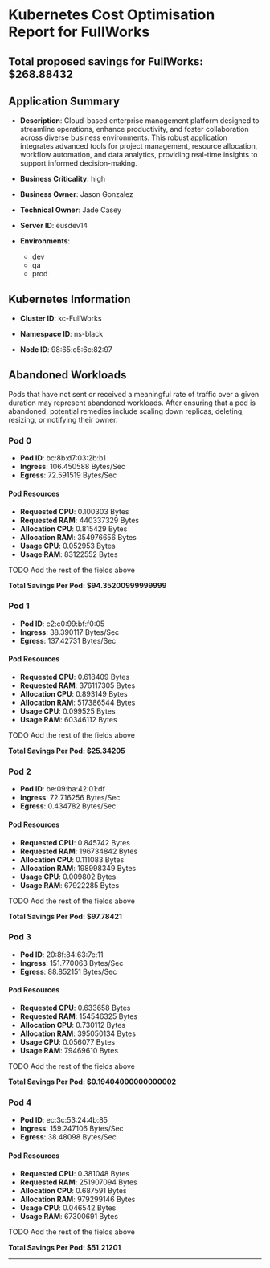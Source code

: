# Kubernetes Cost Optimisation Report for FullWorks

## Total proposed savings for FullWorks: $268.88432

## Application Summary

- **Description**: Cloud-based enterprise management platform designed to streamline operations, enhance productivity, and foster collaboration across diverse business environments. This robust application integrates advanced tools for project management, resource allocation, workflow automation, and data analytics, providing real-time insights to support informed decision-making.

- **Business Criticality**: high

- **Business Owner**: Jason Gonzalez

- **Technical Owner**: Jade Casey

- **Server ID**: eusdev14

- **Environments**: 
	 - dev
	- qa
	- prod

## Kubernetes Information
- **Cluster ID**: kc-FullWorks

- **Namespace ID**: ns-black

- **Node ID**: 98:65:e5:6c:82:97

## Abandoned Workloads
Pods that have not sent or received a meaningful rate of traffic over a given duration may represent abandoned workloads. After ensuring that a pod is abandoned, potential remedies include scaling down replicas, deleting, resizing, or notifying their owner.

### Pod 0
- **Pod ID**: bc:8b:d7:03:2b:b1
- **Ingress**: 106.450588 Bytes/Sec
- **Egress**: 72.591519 Bytes/Sec
#### Pod Resources
- **Requested CPU**: 0.100303 Bytes
- **Requested RAM**: 440337329 Bytes
- **Allocation CPU**: 0.815429 Bytes
- **Allocation RAM**: 354976656 Bytes
- **Usage CPU**: 0.052953 Bytes
- **Usage RAM**: 83122552 Bytes




 TODO Add the rest of the fields above


**Total Savings Per Pod: $94.35200999999999**

### Pod 1
- **Pod ID**: c2:c0:99:bf:f0:05
- **Ingress**: 38.390117 Bytes/Sec
- **Egress**: 137.42731 Bytes/Sec
#### Pod Resources
- **Requested CPU**: 0.618409 Bytes
- **Requested RAM**: 376117305 Bytes
- **Allocation CPU**: 0.893149 Bytes
- **Allocation RAM**: 517386544 Bytes
- **Usage CPU**: 0.099525 Bytes
- **Usage RAM**: 60346112 Bytes




 TODO Add the rest of the fields above


**Total Savings Per Pod: $25.34205**

### Pod 2
- **Pod ID**: be:09:ba:42:01:df
- **Ingress**: 72.716256 Bytes/Sec
- **Egress**: 0.434782 Bytes/Sec
#### Pod Resources
- **Requested CPU**: 0.845742 Bytes
- **Requested RAM**: 196734842 Bytes
- **Allocation CPU**: 0.111083 Bytes
- **Allocation RAM**: 198998349 Bytes
- **Usage CPU**: 0.009802 Bytes
- **Usage RAM**: 67922285 Bytes




 TODO Add the rest of the fields above


**Total Savings Per Pod: $97.78421**

### Pod 3
- **Pod ID**: 20:8f:84:63:7e:11
- **Ingress**: 151.770063 Bytes/Sec
- **Egress**: 88.852151 Bytes/Sec
#### Pod Resources
- **Requested CPU**: 0.633658 Bytes
- **Requested RAM**: 154546325 Bytes
- **Allocation CPU**: 0.730112 Bytes
- **Allocation RAM**: 395050134 Bytes
- **Usage CPU**: 0.056077 Bytes
- **Usage RAM**: 79469610 Bytes




 TODO Add the rest of the fields above


**Total Savings Per Pod: $0.19404000000000002**

### Pod 4
- **Pod ID**: ec:3c:53:24:4b:85
- **Ingress**: 159.247106 Bytes/Sec
- **Egress**: 38.48098 Bytes/Sec
#### Pod Resources
- **Requested CPU**: 0.381048 Bytes
- **Requested RAM**: 251907094 Bytes
- **Allocation CPU**: 0.687591 Bytes
- **Allocation RAM**: 979299146 Bytes
- **Usage CPU**: 0.046542 Bytes
- **Usage RAM**: 67300691 Bytes




 TODO Add the rest of the fields above


**Total Savings Per Pod: $51.21201**


---
